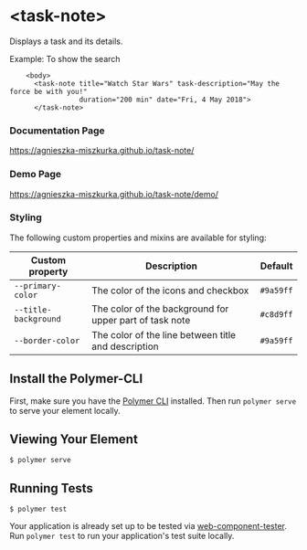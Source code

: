 # \<task-note\>

Displays a task and its details.

Example:
To show the search
```
    <body>
      <task-note title="Watch Star Wars" task-description="May the force be with you!"
                 duration="200 min" date="Fri, 4 May 2018">
      </task-note>
```
### Documentation Page
https://agnieszka-miszkurka.github.io/task-note/
### Demo Page
https://agnieszka-miszkurka.github.io/task-note/demo/
### Styling
The following custom properties and mixins are available for styling:

|Custom property | Description | Default|
|----------------------------|--------------------------------------------|----------|
|`--primary-color` | The color of the icons and checkbox | `#9a59ff`|
|`--title-background` | The color of the background for upper part of task note | `#c8d9ff`|
|`--border-color` | The color of the line between title and description | `#9a59ff`|

## Install the Polymer-CLI

First, make sure you have the [Polymer CLI](https://www.npmjs.com/package/polymer-cli) installed. Then run `polymer serve` to serve your element locally.

## Viewing Your Element

```
$ polymer serve
```

## Running Tests

```
$ polymer test
```

Your application is already set up to be tested via [web-component-tester](https://github.com/Polymer/web-component-tester). Run `polymer test` to run your application's test suite locally.


